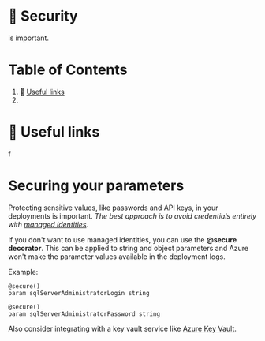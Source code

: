 # :closed_lock_with_key: Security
is important.

# Table of Contents

1. :pushpin: [Useful links]()
2. 

# :pushpin: Useful links
f

# Securing your parameters
Protecting sensitive values, like passwords and API keys, in your deployments is important. *The best approach is to avoid credentials entirely with [managed identities](https://learn.microsoft.com/en-us/azure/active-directory/managed-identities-azure-resources/overview).*

If you don't want to use managed identities, you can use the **@secure decorator**. This can be applied to string and object parameters and Azure won't make the parameter values available in the deployment logs.

Example:

    @secure()
    param sqlServerAdministratorLogin string

    @secure()
    param sqlServerAdministratorPassword string

Also consider integrating with a key vault service like [Azure Key Vault](https://learn.microsoft.com/en-us/azure/key-vault/).